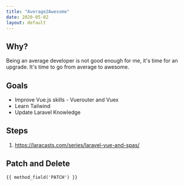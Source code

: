```yaml
---
title: "Average2Awesome"
date: 2020-05-02
layout: default
---
```



## Why?

Being an average developer is not good enough for me, it's time for an upgrade. It's time to go from average to awesome.

## Goals
* Improve Vue.js skills - Vuerouter and Vuex
* Learn Tailwind
* Update Laravel Knowledge

## Steps

1.  https://laracasts.com/series/laravel-vue-and-spas/





## Patch and Delete

```
{{ method_field('PATCH') }}
```

